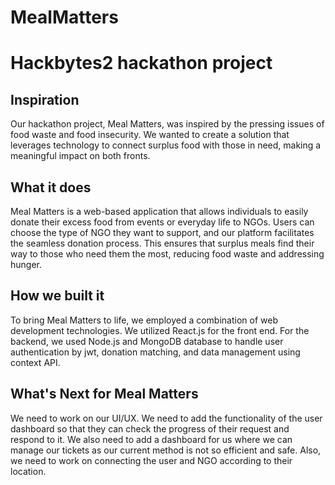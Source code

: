 # MealMatters
# Hackbytes2 hackathon project

## Inspiration 
Our hackathon project, Meal Matters, was inspired by the pressing issues of food waste and food insecurity. We wanted to create a solution that leverages technology to connect surplus food with those in need, making a meaningful impact on both fronts.

## What it does
Meal Matters is a web-based application that allows individuals to easily donate their excess food from events or everyday life to NGOs. Users can choose the type of NGO they want to support, and our platform facilitates the seamless donation process. This ensures that surplus meals find their way to those who need them the most, reducing food waste and addressing hunger.

## How we built it
To bring Meal Matters to life, we employed a combination of web development technologies. We utilized React.js for the front end. For the backend, we used Node.js and MongoDB database to handle user authentication by jwt, donation matching, and data management using context API.

## What's Next for Meal Matters
We need to work on our UI/UX.
We need to add the functionality of the user dashboard so that they can check the progress of their request and respond to it. We also need to add a dashboard for us where we can manage our tickets as our current method is not so efficient and safe. Also, we need to work on connecting the user and NGO according to their location.
